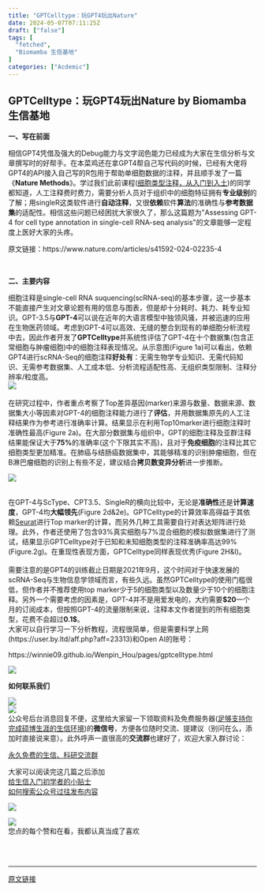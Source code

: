 ```yaml
---
title: "GPTCelltype：玩GPT4玩出Nature"
date: 2024-05-07T07:11:25Z
draft: ["false"]
tags: [
  "fetched",
  "Biomamba 生信基地"
]
categories: ["Acdemic"]
---
```

GPTCelltype：玩GPT4玩出Nature by Biomamba 生信基地
------
<div><section data-support="96编辑器" data-style-id="40226" data-mpa-powered-by="yiban.io"><section><section><p><strong>一、写在前面</strong></p></section><section data-width="100%"><p><span>相信GPT4凭借及强大的Debug能力与文字润色能力已经成为大家在生信分析与文章撰写时的好帮手。在本菜鸡还在拿GPT4帮自己写代码的时候，已经有大佬将GPT4的API接入自己写的R包用于帮助单细胞数据的注释，并且顺手发了一篇《</span><span><strong>Nature Methods</strong></span><span>》。学过我们此前课程(</span><a target="_blank" href="http://mp.weixin.qq.com/s?__biz=MzAwMzIzOTk5OQ==&amp;mid=2247500167&amp;idx=2&amp;sn=8de136b938e8d4753042d23166a24026&amp;chksm=9b3cb8d7ac4b31c19c843810c7fe4341515df8ba6fff86a0ebff9d830edfcd656a29d18011c9&amp;scene=21#wechat_redirect" textvalue="手把手教你做单细胞测序数据分析|5.细胞类型注释，从入门到入土" linktype="text" imgurl="" imgdata="null" data-itemshowtype="0" tab="innerlink" data-linktype="2"><span>细胞类型注释，从入门到入土</span></a><span>)的同学都知道，人工注释费时费力，需要分析人员对于组织中的细胞特征拥有</span><span><strong>专业级别</strong></span><span>的了解；用singleR这类软件进行</span><span><strong>自动注释</strong></span><span>，又很</span><strong><span>依赖</span></strong><span>软件</span><span><strong>算法</strong></span><span>的准确性与</span><span><strong>参考数据集</strong></span><span><span>的适配性。相信这些问题已经困扰大家很久了，那么这篇题为"</span><span>Assessing GPT-4 for cell type annotation in single-cell RNA-seq analysis</span><span>"的文章能够一定程度上医好大家的头疼。</span></span></p><p><span>原文链接：</span><span>https://www.nature.com/articles/s41592-024-02235-4</span></p></section></section></section><p><br></p><section data-support="96编辑器" data-style-id="40226" data-mpa-powered-by="yiban.io"><section><section><p><strong>二、主要内容</strong></p></section><section data-width="100%"><section><span>细胞注释是single-cell RNA suquencing(scRNA-seq)的基本步骤，这一步基本不能直接产生对文章论题有用的信息与图表，但是却十分耗时、耗力、耗专业知识。GPT-3.5与<span><strong>GPT-4</strong></span>可以说在近年的大语言模型中独领风骚，并被迅速的应用在生物医药领域。考虑到GPT-4可以高效、无缝的整合到现有的单细胞分析流程中去，因此作者开发了<span><strong>GPTCelltype</strong></span>并系统性评估了GPT-4在十个数据集(包含正常细胞与肿瘤细胞)中的细胞注释表现情况。从示意图(Figure 1a)可以看出，依赖GPT4进行scRNA-Seq的细胞注释<span><strong>好处有</strong></span>：无需生物学专业知识、无需代码知识、无需参考数据集、人工成本低、分析流程适配性高、无组织类型限制、注释分辨率/粒度高。</span></section><section><span><img data-imgfileid="100027034" data-ratio="0.7694444444444445" data-src="https://mmbiz.qpic.cn/mmbiz_png/ImlBFVOwwpzia8OSMUPNUXCXkVqc4Wj3KMUX7t4z0MUqnKakUBnsfZs9Av9WB0TFvVBIC5VV9YafGH9Tjgvo29A/640?wx_fmt=png&amp;from=appmsg" data-type="png" data-w="1080" src="https://mmbiz.qpic.cn/mmbiz_png/ImlBFVOwwpzia8OSMUPNUXCXkVqc4Wj3KMUX7t4z0MUqnKakUBnsfZs9Av9WB0TFvVBIC5VV9YafGH9Tjgvo29A/640?wx_fmt=png&amp;from=appmsg"></span></section><section><br></section><section><span>在研究过程中，作者重点考察了Top差异基因(marker)来源与数量、数据来源、数据集大小等因素对GPT-4的细胞注释能力进行了<span><strong>评估</strong></span>，并用数据集原先的人工注释结果作为参考进行准确率计算。结果显示在利用Top10marker进行细胞注释时准确性最高(Figure 2a)。在大部分数据集与组织中，GPT的细胞注释及亚群注释结果能保证大于<span><strong>75%</strong></span>的准确率(这个下限其实不高)，且对于<span><strong>免疫细胞</strong></span>的注释比其它细胞类型更加精准。在肺癌与结肠癌数据集中，其能够精准的识别肿瘤细胞，但在B淋巴瘤细胞的识别上有些不足，建议结合<span><strong>拷贝数变异分析</strong></span>进一步推断。</span></section><p><img data-galleryid="" data-imgfileid="100027033" data-ratio="1.2916666666666667" data-s="300,640" data-src="https://mmbiz.qpic.cn/mmbiz_png/ImlBFVOwwpzia8OSMUPNUXCXkVqc4Wj3KI3eLYDpZ8n8KIaqePLssBiborNlcqicU4rp8FRK7f2dibsoRgRc8DMJYw/640?wx_fmt=png&amp;from=appmsg" data-type="jpeg" data-w="1080" src="https://mmbiz.qpic.cn/mmbiz_png/ImlBFVOwwpzia8OSMUPNUXCXkVqc4Wj3KI3eLYDpZ8n8KIaqePLssBiborNlcqicU4rp8FRK7f2dibsoRgRc8DMJYw/640?wx_fmt=png&amp;from=appmsg"></p><section><br></section><section><span>在GPT-4与ScType、CPT3.5、SingleR的横向比较中，无论是<span><strong>准确性</strong></span>还是<span><strong>计算速度</strong></span>，GPT-4均<span><strong>大幅领先</strong></span>(Figure 2d&amp;2e)。GPTCelltype的计算效率高得益于其依赖</span><span><a target="_blank" href="http://mp.weixin.qq.com/s?__biz=MzAwMzIzOTk5OQ==&amp;mid=2247510380&amp;idx=1&amp;sn=0eb2b0c519ef1dc25ee8821b736a0fde&amp;chksm=9b3cd03cac4b592ad93149fb4847e6ba3dd03ab69e1ca594ddc64d323fb7496775789cae245d&amp;scene=21#wechat_redirect" textvalue="Seurat" linktype="text" imgurl="" imgdata="null" data-itemshowtype="0" tab="innerlink" data-linktype="2">Seurat</a></span><span>进行Top marker的计算，而另外几种工具需要自行对表达矩阵进行处理。此外，作者还使用了包含93%真实细胞与7%混合细胞的模拟数据集进行了测试，结果显示GPTCelltype对于已知和未知细胞类型的注释准确率高达99%(Figure.2g)。在重现性表现方面，GPTCelltype同样表现优秀(Figure 2H&amp;I)。<br></span></section><section><br></section><section><span>需要注意的是GPT4的训练截止日期是2021年9月，这个时间对于快速发展的scRNA-Seq与生物信息学领域而言，有些久远。虽然GPTCelltype的使用门槛很低，但作者并不推荐使用top marker少于5的细胞类型以及数量少于10个的细胞注释。<span>另外一个需要考虑的因素是，GPT-4并不是用爱发电的，大约需要<strong><span>$20</span></strong>一个月的订阅成本，但按照GPT-4的流量限制来说，注释本文作者提到的所有细胞类型，花费不会超过<span><strong>0.1$</strong></span>。</span></span></section><section><span>大家可以自行学习一下分析教程，流程很简单，但是需要科学上网(</span><span>https://user.by.ltd/aff.php?aff=23313</span><span>)和Open AI的账号：</span></section><p><span>https://winnie09.github.io/Wenpin_Hou/pages/gptcelltype.html</span><span></span></p></section></section></section><section><section><section><section><section><section data-support="96编辑器" data-style-id="34887"><section><section data-support="96编辑器" data-style-id="36531"><section data-align="title"><section><section><img data-imgfileid="100027135" data-ratio="0.5106382978723404" data-w="47" data-width="100%" data-src="https://mmbiz.qpic.cn/mmbiz_png/Ljib4So7yuWiaFyWDMZJ2713X3DwiaQicG5O8mjlC4kPOluxibs4oDot7AXe0RgoXgMeiaB3KYViadIQqXRoRicyian7KUg/640?wx_fmt=other&amp;wxfrom=5&amp;wx_lazy=1&amp;wx_co=1&amp;tp=webp" src="https://mmbiz.qpic.cn/mmbiz_png/Ljib4So7yuWiaFyWDMZJ2713X3DwiaQicG5O8mjlC4kPOluxibs4oDot7AXe0RgoXgMeiaB3KYViadIQqXRoRicyian7KUg/640?wx_fmt=other&amp;wxfrom=5&amp;wx_lazy=1&amp;wx_co=1&amp;tp=webp"></section><section><section data-lazy-bgimg="https://mmbiz.qpic.cn/mmbiz_png/Ljib4So7yuWiaFyWDMZJ2713X3DwiaQicG5Ohviaxjsp3ZhRgjJ0mLNVEwpbT2fzdQMNt832icGGUt1ib9G2DMiazWDahA/640?wx_fmt=png" data-fail="0"><section><p><strong>如何联系我们</strong><br></p></section></section><section><img data-imgfileid="100027134" data-ratio="1.163265306122449" data-src="https://mmbiz.qpic.cn/mmbiz_png/Ljib4So7yuWiaFyWDMZJ2713X3DwiaQicG5OSxqKNRib39TuLic5NT2iaJaI0mIicuvjMZlRPvlqPfgjzg001qlRJTBDRA/640?wx_fmt=other&amp;wxfrom=5&amp;wx_lazy=1&amp;wx_co=1&amp;tp=webp" data-w="49" data-width="100%" src="https://mmbiz.qpic.cn/mmbiz_png/Ljib4So7yuWiaFyWDMZJ2713X3DwiaQicG5OSxqKNRib39TuLic5NT2iaJaI0mIicuvjMZlRPvlqPfgjzg001qlRJTBDRA/640?wx_fmt=other&amp;wxfrom=5&amp;wx_lazy=1&amp;wx_co=1&amp;tp=webp"></section></section></section></section></section><section data-support="96编辑器" data-style-id="34624"><section><section><section><img data-imgfileid="100027133" data-ratio="0.2463768115942029" data-w="138" data-src="https://mmbiz.qpic.cn/mmbiz_gif/Ljib4So7yuWiaC0oer2QpXIolHVU3Xibtm9BNWiav660mHaB5qEd1dibMibUicNYmAzBBiadQP2s7HArdUxoWL5cDkTEbQ/640?wx_fmt=gif&amp;wxfrom=5&amp;wx_lazy=1&amp;tp=webp" src="https://mmbiz.qpic.cn/mmbiz_gif/Ljib4So7yuWiaC0oer2QpXIolHVU3Xibtm9BNWiav660mHaB5qEd1dibMibUicNYmAzBBiadQP2s7HArdUxoWL5cDkTEbQ/640?wx_fmt=gif&amp;wxfrom=5&amp;wx_lazy=1&amp;tp=webp"></section><section><section>公众号后台消息回复不便，这里给大家留一下领取资料及免费服务器(<a target="_blank" href="http://mp.weixin.qq.com/s?__biz=MzAwMzIzOTk5OQ==&amp;mid=2247507693&amp;idx=1&amp;sn=d9517a0803ad75cb7be430806834e7b8&amp;chksm=9b3ca7bdac4b2eaba1ad01ed04ab1fbcbafcf4f6ddfe9e4f76ed9229707f545fe7d9c9ffd6ae&amp;scene=21#wechat_redirect" textvalue="足够支持你完成硕博生涯的生信环境" linktype="text" imgurl="" imgdata="null" data-itemshowtype="0" tab="innerlink" data-linktype="2" hasload="1"><span>足够支持你完成硕博生涯的生信环境</span></a>)的<span><strong>微信号</strong></span>，方便各位随时交流、提建议（别问在么，添加时直接说来意）。此外呼声一直很高的<strong><span>交流群</span></strong>也建好了，欢迎大家入群讨论：</section><p><a target="_blank" href="http://mp.weixin.qq.com/s?__biz=MzAwMzIzOTk5OQ==&amp;mid=2247505868&amp;idx=2&amp;sn=20c81313eaef9a7031a84ef3a691d1b5&amp;chksm=9b3cae9cac4b278a42c8de97e864c7664a37e9a4adb5973625fe3f8dd1093e55aeda88d443aa&amp;scene=21#wechat_redirect" textvalue="永久免费的生信、科研交流群" linktype="text" imgurl="" imgdata="null" data-itemshowtype="0" tab="innerlink" data-linktype="2" hasload="1"><span>永久免费的生信、科研交流群</span></a><br></p><section><span>大家可以阅读完这几篇之后添加</span></section><section><span><a target="_blank" href="http://mp.weixin.qq.com/s?__biz=MzAwMzIzOTk5OQ==&amp;mid=2247493329&amp;idx=1&amp;sn=597870b7f7ce10346da3561e7c281627&amp;chksm=9b3c9f81ac4b169794088ce9abbcacb5f18e9fd174fc0d7e28da62d78facadf3100ef38aaf22&amp;scene=21#wechat_redirect" textvalue="给生信入门初学者的小贴士" linktype="text" imgurl="" imgdata="null" data-itemshowtype="0" tab="innerlink" data-linktype="2" hasload="1">给生信入门初学者的小贴士</a><br></span></section><section><a target="_blank" href="http://mp.weixin.qq.com/s?__biz=MzAwMzIzOTk5OQ==&amp;mid=2247506266&amp;idx=2&amp;sn=22b1164bc9602c25620d058847785422&amp;chksm=9b3ca00aac4b291c16d738271746ffb90149282a728f484e8a1952463c46a8e7dc4f883ab928&amp;scene=21#wechat_redirect" textvalue="如何搜索公众号过往发布内容(内含集锦)" linktype="text" imgurl="" imgdata="null" data-itemshowtype="0" tab="innerlink" data-linktype="2" hasload="1"><span>如何搜索公众号过往发布内容</span></a><br></section><p><img data-galleryid="" data-imgfileid="100027137" data-ratio="0.4357976653696498" data-s="300,640" data-src="https://mmbiz.qpic.cn/mmbiz_png/ImlBFVOwwpx6Htt0YEibg4Pn7N7fFUdclZQH9RX6YAUqQG98l3jcz9XjCiatucDpyE0o10sotnD7jiaEIFDOmv8Yw/640?wx_fmt=other&amp;wxfrom=5&amp;wx_lazy=1&amp;wx_co=1&amp;tp=webp" data-type="png" data-w="1028" src="https://mmbiz.qpic.cn/mmbiz_png/ImlBFVOwwpx6Htt0YEibg4Pn7N7fFUdclZQH9RX6YAUqQG98l3jcz9XjCiatucDpyE0o10sotnD7jiaEIFDOmv8Yw/640?wx_fmt=other&amp;wxfrom=5&amp;wx_lazy=1&amp;wx_co=1&amp;tp=webp"></p></section></section></section></section></section></section></section></section></section></section></section><section><section><section><img data-imgfileid="100027138" data-ratio="0.7619047619047619" data-src="https://mmbiz.qpic.cn/mmbiz_gif/Ljib4So7yuWhFTIP7DCMLPwWh8Yhjs079f1vMqlYdExqbWaZVJyiawKkr21EDSNW740b4yMzkeHxFJULTpZGzYwQ/640?wx_fmt=gif&amp;wxfrom=5&amp;wx_lazy=1&amp;tp=webp" data-w="84" data-width="80%" src="https://mmbiz.qpic.cn/mmbiz_gif/Ljib4So7yuWhFTIP7DCMLPwWh8Yhjs079f1vMqlYdExqbWaZVJyiawKkr21EDSNW740b4yMzkeHxFJULTpZGzYwQ/640?wx_fmt=gif&amp;wxfrom=5&amp;wx_lazy=1&amp;tp=webp"></section><section><span>您点的每个赞和在看，我都认真当成了喜欢</span></section></section></section><section><br></section><p><br></p><p><mp-style-type data-value="3"></mp-style-type></p></div>  
<hr>
<a href="https://mp.weixin.qq.com/s/pDZHaX3kneookNOfAZDdVA",target="_blank" rel="noopener noreferrer">原文链接</a>
